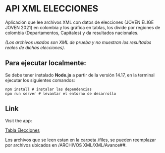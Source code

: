 # API XML ELECCIONES  
Aplicación que lee archivos XML con datos de elecciones (JOVEN ELIGE JOVEN 2021) en colombia y los gráfica en tablas, los divide por regiones de colombia (Departamentos, Capitales) y da resultados nacionales.

_(Los archivos usados son XML de prueba y no muestran los resultados reales de dichas elecciones)._

## Para ejecutar localmente:

Se debe tener instalado **Node.js** a partir de la versión 14.17, en la terminal ejecutar los siguientes comandos:


```
npm install # instalar las dependencias
npm run server # levantar el entorno de desarrollo
```

## Link

Visit the app:

[Tabla Elecciones](https://api-xml-elecciones.vercel.app/)

Los archivos que se leen estan en la carpeta /files, se pueden reemplazar por archivos ubicados en /ARCHIVOS XML/XML/Avance##.
